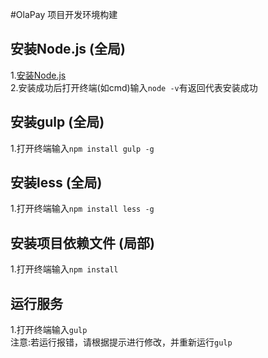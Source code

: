 #OlaPay 项目开发环境构建

## 安装Node.js (全局)
1.[安装Node.js](https://nodejs.org/en/)<br>
2.安装成功后打开终端(如cmd)输入`node -v`有返回代表安装成功<br>

## 安装gulp (全局)
1.打开终端输入`npm install gulp -g`

## 安装less (全局)
1.打开终端输入`npm install less -g`

## 安装项目依赖文件 (局部)
1.打开终端输入`npm install`

## 运行服务
1.打开终端输入`gulp`<br>
注意:若运行报错，请根据提示进行修改，并重新运行`gulp`